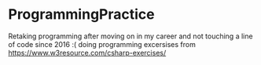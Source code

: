 # ProgrammingPractice
Retaking programming after moving on in my career and not touching a line of code since 2016 :(
doing programming excersises from https://www.w3resource.com/csharp-exercises/

